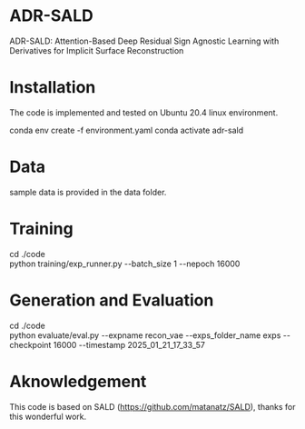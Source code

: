 # ADR-SALD
ADR-SALD: Attention-Based Deep Residual Sign Agnostic Learning with Derivatives for Implicit Surface Reconstruction 

# Installation 
The code is implemented and tested on Ubuntu 20.4 linux environment.

conda env create -f environment.yaml 
conda activate adr-sald
# Data 
sample data is provided in the data folder. 
# Training 
cd ./code \
python training/exp_runner.py --batch_size 1 --nepoch 16000
# Generation and Evaluation
cd ./code \
python evaluate/eval.py --expname recon_vae --exps_folder_name exps --checkpoint 16000 --timestamp 2025_01_21_17_33_57 

# Aknowledgement 
This code is based on SALD (https://github.com/matanatz/SALD), thanks for this wonderful work.
